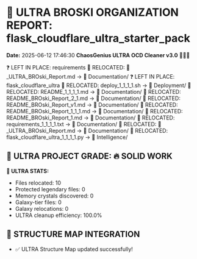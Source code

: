 # 🌌 ULTRA BROSKI ORGANIZATION REPORT: flask_cloudflare_ultra_starter_pack
**Date:** 2025-06-12 17:46:30
**ChaosGenius ULTRA OCD Cleaner v3.0** 🧠💜🌌

❓ LEFT IN PLACE: requirements
📁 RELOCATED: 🌌_ULTRA_BROski_Report.md → 📝 Documentation/
❓ LEFT IN PLACE: flask_cloudflare_ultra
📁 RELOCATED: deploy_1_1_1_1.sh → 🚀 Deployment/
📁 RELOCATED: README_1_1_1_1.md → 📝 Documentation/
📁 RELOCATED: README_BROski_Report_2_1.md → 📝 Documentation/
📁 RELOCATED: README_BROski_Report_v1.md → 📝 Documentation/
📁 RELOCATED: README_BROski_Report_1_1_1.md → 📝 Documentation/
📁 RELOCATED: README_BROski_Report_1.md → 📝 Documentation/
📁 RELOCATED: requirements_1_1_1_1.txt → 📝 Documentation/
📁 RELOCATED: 🌌_ULTRA_BROski_Report.md → 📝 Documentation/
📁 RELOCATED: flask_cloudflare_ultra_1_1_1_1.py → 🧠 Intelligence/

## 🌌 ULTRA PROJECT GRADE: 🔥 SOLID WORK
**🧠 ULTRA STATS:**
- Files relocated: 10
- Protected legendary files: 0
- Memory crystals discovered: 0
- Galaxy-tier files: 0
- Galaxy relocations: 0
- ULTRA cleanup efficiency: 100.0%

## 🔄 STRUCTURE MAP INTEGRATION
- ✅ ULTRA Structure Map updated successfully!
